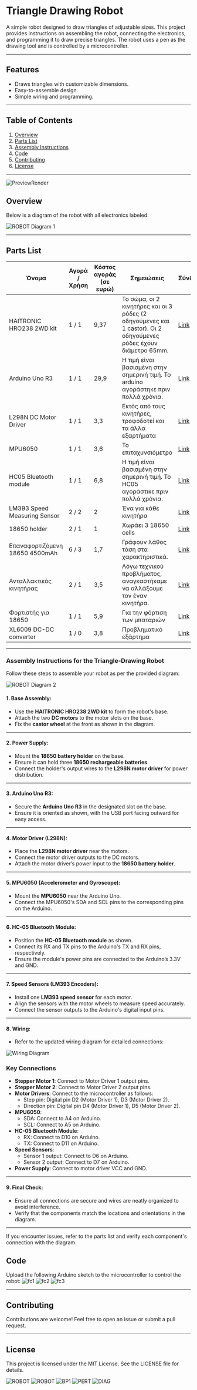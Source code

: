 # Triangle Drawing Robot

A simple robot designed to draw triangles of adjustable sizes. This project provides instructions on assembling the robot, connecting the electronics, and programming it to draw precise triangles. The robot uses a pen as the drawing tool and is controlled by a microcontroller.

---

## Features
- Draws triangles with customizable dimensions.
- Easy-to-assemble design.
- Simple wiring and programming.

---

## Table of Contents
1. [Overview](#overview)
2. [Parts List](#parts-list)
3. [Assembly Instructions](#assembly-instructions-for-the-triangle-drawing-robot)
4. [Code](#code)
5. [Contributing](#contributing)
6. [License](#license)

---


![PreviewRender](images/all_render_1.png)
## Overview
Below is a diagram of the robot with all electronics labeled.

![ROBOT Diagram 1](images/all.png)


---

## Parts List
| **Όνομα**                              | **Αγορά / Χρήση** | **Κόστος αγοράς (σε ευρώ)** | **Σημειώσεις**                                                                                       | **Σύνδεσμος**                                                                                         |
|--------------------------------------|-------------------|----------------------------|---------------------------------------------------------------------------------------------------|------------------------------------------------------------------------------------------------------|
| HAITRONIC HRO238 2WD kit            | 1 / 1             | 9,37                       | Το σώμα, οι 2 κινητήρες και οι 3 ρόδες (2 οδηγούμενες και 1 castor). Οι 2 οδηγούμενες ρόδες έχουν διάμετρο 65mm. | [Link](https://grobotronics.com/robot-smart-car-2wd.html)                                            |
| Arduino Uno R3                      | 1 / 1             | 29,9                       | Η τιμή είναι βασισμένη στην σημερινή τιμή. Το arduino αγοράστηκε πριν πολλά χρόνια.                | [Link](https://grobotronics.com/arduino-uno-rev3.html)                                               |
| L298N DC Motor Driver               | 1 / 1             | 3,3                        | Εκτός από τους κινητήρες, τροφοδοτεί και τα άλλα εξαρτήματα                                       | [Link](https://www.skroutz.gr/s/8858788/Stepper-Driver-L298N-Dual-H-Bridge-Module-gia-Arduino-L298N.html) |
| MPU6050                             | 1 / 1             | 3,6                        | Το επιταχυνσιόμετρο                                                                               | [Link](https://grobotronics.com/gy-521-mpu6050-3-axis-gyroscope-and-accelerometer-imu.html)           |
| HC05 Bluetooth module               | 1 / 1             | 6,8                        | Η τιμή είναι βασισμένη στην σημερινή τιμή. Το HC05 αγοράστικε πριν πολλά χρόνια.                  | [Link](https://grobotronics.com/bluetooth-module-for-arduino-hc05.html)                              |
| LM393 Speed Measuring Sensor        | 2 / 2             | 2                          | Ένα για κάθε κινητήρα                                                                            | [Link](https://www.skroutz.gr/s/46025265/Aisthitiras-Yperythron-HR0172.html)                          |
| 18650 holder                        | 2 / 1             | 1                          | Χωράει 3 18650 cells                                                                             | [Link](https://grobotronics.com/3x18650-wire-leads.html)                                              |
| Επαναφορτιζόμενη 18650 4500mAh      | 6 / 3             | 1,7                        | Γράφουν λάθος τάση στα χαρακτηριστικά.                                                           | [Link](https://www.skroutz.gr/s/57534279/Epanafortizomeni-Mpataria-18650-Li-ion-4500mAh-1tmch.html)    |
| Ανταλλακτικός κινητήρας              | 2 / 1             | 3,5                        | Λόγω τεχνικού προβλήματος, αναγκαστήκαμε να αλλάξουμε τον έναν κινητήρα.                          | [Link](https://www.skroutz.gr/s/23351882/Car-Robot-Plastic-Tire-Wheel-DC-Gear-Motor-gia-Arduino-HR0243.html) |
| Φορτιστής για 18650                 | 1 / 1             | 5,9                        | Για την φόρτιση των μπαταριών                                                                    | [Link](https://www.skroutz.gr/s/37337834/MS-5D84A-Fortistis-4-Mpatarion-Li-ion-Megethous-18650-16340.html) |
| XL6009 DC-DC converter              | 1 / 0             | 3,8                        | Προβληματικό εξάρτημα                                                                            | [Link](https://grobotronics.com/dc-dc-converter-step-up-1.25-35v-3a.html)                              |


---
### Assembly Instructions for the Triangle-Drawing Robot

Follow these steps to assemble your robot as per the provided diagram:

![ROBOT Diagram 2](images/all_diag.png)

#### 1. **Base Assembly:**

- Use the **HAITRONIC HRO238 2WD kit** to form the robot's base.
- Attach the two **DC motors** to the motor slots on the base.
- Fix the **castor wheel** at the front as shown in the diagram.

---

#### 2. **Power Supply:**

- Mount the **18650 battery holder** on the base.
- Ensure it can hold three **18650 rechargeable batteries**.
- Connect the holder's output wires to the **L298N motor driver** for power distribution.

---

#### 3. **Arduino Uno R3:**

- Secure the **Arduino Uno R3** in the designated slot on the base.
- Ensure it is oriented as shown, with the USB port facing outward for easy access.

---

#### 4. **Motor Driver (L298N):**

- Place the **L298N motor driver** near the motors.
- Connect the motor driver outputs to the DC motors.
- Attach the motor driver’s power input to the **18650 battery holder**.

---

#### 5. **MPU6050 (Accelerometer and Gyroscope):**

- Mount the **MPU6050** near the Arduino Uno.
- Connect the MPU6050's SDA and SCL pins to the corresponding pins on the Arduino.

---

#### 6. **HC-05 Bluetooth Module:**

- Position the **HC-05 Bluetooth module** as shown.
- Connect its RX and TX pins to the Arduino's TX and RX pins, respectively.
- Ensure the module's power pins are connected to the Arduino’s 3.3V and GND.

---

#### 7. **Speed Sensors (LM393 Encoders):**

- Install one **LM393 speed sensor** for each motor.
- Align the sensors with the motor wheels to measure speed accurately.
- Connect the sensor outputs to the Arduino's digital input pins.

---

#### 8. **Wiring:**

- Refer to the updated wiring diagram for detailed connections:

![Wiring Diagram](images/bp1.png)

### Key Connections

- **Stepper Motor 1**: Connect to Motor Driver 1 output pins.
- **Stepper Motor 2**: Connect to Motor Driver 2 output pins.
- **Motor Drivers**: Connect to the microcontroller as follows:
  - Step pin: Digital pin D2 (Motor Driver 1), D3 (Motor Driver 2).
  - Direction pin: Digital pin D4 (Motor Driver 1), D5 (Motor Driver 2).
- **MPU6050**:
  - SDA: Connect to A4 on Arduino.
  - SCL: Connect to A5 on Arduino.
- **HC-05 Bluetooth Module**:
  - RX: Connect to D10 on Arduino.
  - TX: Connect to D11 on Arduino.
- **Speed Sensors**:
  - Sensor 1 output: Connect to D6 on Arduino.
  - Sensor 2 output: Connect to D7 on Arduino.
- **Power Supply**: Connect to motor driver VCC and GND.

---

#### 9. **Final Check:**

- Ensure all connections are secure and wires are neatly organized to avoid interference.
- Verify that the components match the locations and orientations in the diagram.

---


If you encounter issues, refer to the parts list and verify each component's connection with the diagram.



## Code
Upload the following Arduino sketch to the microcontroller to control the robot:
![fc1](src/plantuml/out/main/main.png)
![fc2](src/plantuml/out/motordriver/motordriver.png)
![fc3](src/plantuml/out/pyanalize/pyanalize.png)




---

## Contributing
Contributions are welcome! Feel free to open an issue or submit a pull request.

---

## License
This project is licensed under the MIT License. See the LICENSE file for details.





![ROBOT](images/all.png)
![ROBOT](images/all_diag.png)
![BP1](images/bp1.png)
![PERT](images/test.png)
![DIAG](images/diag.png)
